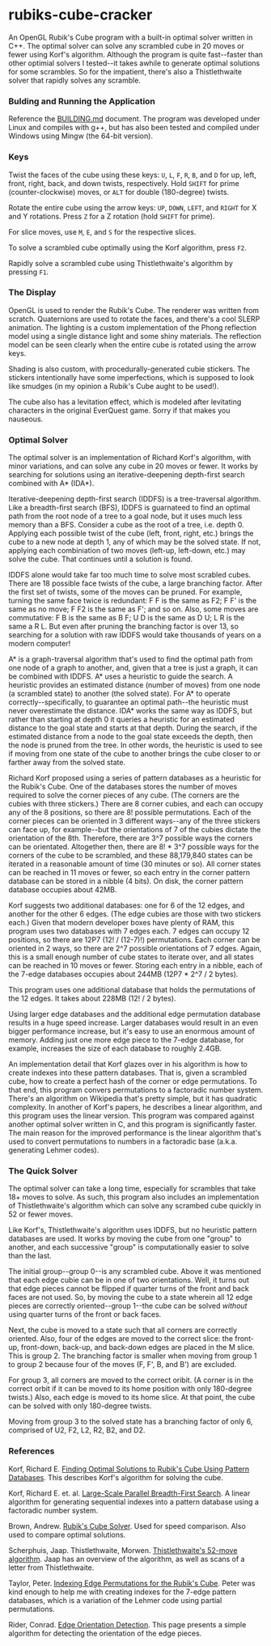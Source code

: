 # rubiks-cube-cracker

An OpenGL Rubik's Cube program with a built-in optimal solver written in C++.
The optimal solver can solve any scrambled cube in 20 moves or fewer using
Korf's algorithm.  Although the program is quite fast--faster than other
optimial solvers I tested--it takes awhile to generate optimal solutions for
some scrambles.  So for the impatient, there's also a Thistlethwaite solver
that rapidly solves any scramble.

### Bulding and Running the Application

Reference the [BUILDING.md](BUILDING.md) document.  The program was developed
under Linux and compiles with g++, but has also been tested and compiled under
Windows using Mingw (the 64-bit version).

### Keys

Twist the faces of the cube using these keys: `U`, `L`, `F`, `R`, `B`, and `D`
for up, left, front, right, back, and down twists, respectively.  Hold `SHIFT`
for prime (counter-clockwise) moves, or `ALT` for double (180-degree) twists.

Rotate the entire cube using the arrow keys: `UP`, `DOWN`, `LEFT`, and `RIGHT`
for X and Y rotations.  Press `Z` for a Z rotation (hold `SHIFT` for prime).

For slice moves, use `M`, `E`, and `S` for the respective slices.

To solve a scrambled cube optimally using the Korf algorithm, press `F2`.

Rapidly solve a scrambled cube using Thistlethwaite's algorithm by pressing
`F1`.

### The Display

OpenGL is used to render the Rubik's Cube.  The renderer was written from
scratch.  Quaternions are used to rotate the faces, and there's a cool SLERP
animation.  The lighting is a custom implementation of the Phong reflection
model using a single distance light and some shiny materials.  The reflection
model can be seen clearly when the entire cube is rotated using the arrow keys.

Shading is also custom, with procedurally-generated cubie stickers.  The
stickers intentionally have some imperfections, which is supposed to look like
smudges (in my opinion a Rubik's Cube aught to be used!).

The cube also has a levitation effect, which is modeled after levitating
characters in the original EverQuest game.  Sorry if that makes you nauseous.

### Optimal Solver

The optimal solver is an implementation of Richard Korf's algorithm, with minor
variations, and can solve any cube in 20 moves or fewer.  It works by searching
for solutions using an iterative-deepening depth-first search combined with A\*
(IDA\*).

Iterative-deepening depth-first search (IDDFS) is a tree-traversal algorithm.
Like a breadth-first search (BFS), IDDFS is guarnateed to find an optimal path
from the root node of a tree to a goal node, but it uses much less memory than
a BFS.  Consider a cube as the root of a tree, i.e. depth 0.  Applying each
possible twist of the cube (left, front, right, etc.) brings the cube to a new
node at depth 1, any of which may be the solved state.  If not, applying each
combiniation of two moves (left-up, left-down, etc.) may solve the cube.  That
continues until a solution is found.

IDDFS alone would take far too much time to solve most scrabled cubes.  There
are 18 possible face twists of the cube, a large branching factor.  After the
first set of twists, some of the moves can be pruned.  For example, turning the
same face twice is redundant: F F is the same as F2; F F' is the same as no
move; F F2 is the same as F'; and so on.  Also, some moves are commutative: F B
is the same as B F; U D is the same as D U; L R is the same a R L.  But even
after pruning the branching factor is over 13, so searching for a solution with
raw IDDFS would take thousands of years on a modern computer!

A\* is a graph-traversal algorithm that's used to find the optimal path from
one node of a graph to another, and, given that a tree is just a graph, it can
be combined with IDDFS.  A\* uses a heuristic to guide the search.  A heuristic
provides an estimated distance (number of moves) from one node (a scrambled
state) to another (the solved state).  For A\* to operate
correctly--specifically, to guarantee an optimal path--the heuristic must never
overestimate the distance.  IDA\* works the same way as IDDFS, but rather than
starting at depth 0 it queries a heuristic for an estimated distance to the
goal state and starts at that depth.  During the search, if the estimated
distance from a node to the goal state exceeds the depth, then the node is
pruned from the tree.  In other words, the heuristic is used to see if moving
from one state of the cube to another brings the cube closer to or farther away
from the solved state.

Richard Korf proposed using a series of pattern databases as a heuristic for
the Rubik's Cube.  One of the databases stores the number of moves required to
solve the corner pieces of any cube.  (The corners are the cubies with three
stickers.)  There are 8 corner cubies, and each can occupy any of the 8
positions, so there are 8! possible permutations.  Each of the corner pieces
can be oriented in 3 different ways--any of the three stickers can face up, for
example--but the orientations of 7 of the cubies dictate the orientation of the
8th.  Therefore, there are 3^7 possible ways the corners can be orientated.
Altogether then, there are 8! * 3^7 possible ways for the corners of the cube
to be scrambled, and these 88,179,840 states can be iterated in a reasonable
amount of time (30 minutes or so).  All corner states can be reached in 11
moves or fewer, so each entry in the corner pattern database can be stored in a
nibble (4 bits).  On disk, the corner pattern database occupies about 42MB.

Korf suggests two additional databases: one for 6 of the 12 edges, and another
for the other 6 edges.  (The edge cubies are those with two stickers each.)
Given that modern developer boxes have plenty of RAM, this program uses two
databases with 7 edges each.  7 edges can occupy 12 positions, so there are
12P7 (12! / (12-7)!) permutations.  Each corner can be oriented in 2 ways,
so there are 2^7 possible orientations of 7 edges.  Again, this is a small
enough number of cube states to iterate over, and all states can be reached
in 10 moves or fewer.  Storing each entry in a nibble, each of the 7-edge
databases occupies about 244MB (12P7 * 2^7 / 2 bytes).

This program uses one additional database that holds the permutations of the 12
edges.  It takes about 228MB (12! / 2 bytes).

Using larger edge databases and the additional edge permutation database
results in a huge speed increase.  Larger databases would result in an even
bigger performance increase, but it's easy to use an enormous amount of memory.
Adding just one more edge piece to the 7-edge database, for example, increases
the size of each database to roughly 2.4GB.

An implementation detail that Korf glazes over in his algorithm is how to
create indexes into these pattern databases.  That is, given a scrambled cube,
how to create a perfect hash of the corner or edge permutations.  To that end,
this program convers permutations to a factoradic number system.  There's an
algorithm on Wikipedia that's pretty simple, but it has quadratic complexity.
In another of Korf's papers, he describes a linear algorithm, and this program
uses the linear version.  This program was compared against another optimal
solver written in C, and this program is significantly faster.  The main reason
for the improved performance is the linear algorithm that's used to convert
permutations to numbers in a factoradic base (a.k.a. generating Lehmer
codes).

### The Quick Solver

The optimal solver can take a long time, especially for scrambles that take 18+
moves to solve.  As such, this program also includes an implementation of
Thistlethwaite's algorithm which can solve any scrambed cube quickly in 52 or
fewer moves.

Like Korf's, Thistlethwaite's algorithm uses IDDFS, but no heuristic pattern
databases are used.  It works by moving the cube from one "group" to another,
and each successive "group" is computationally easier to solve than the last.

The initial group--group 0--is any scrambled cube.  Above it was mentioned that
each edge cubie can be in one of two orientations.  Well, it turns out that
edge pieces cannot be flipped if quarter turns of the front and back faces are
not used.  So, by moving the cube to a state wherein all 12 edge pieces are
correctly oriented--group 1--the cube can be solved _without_ using quarter
turns of the front or back faces.

Next, the cube is moved to a state such that all corners are correctly
oriented.  Also, four of the edges are moved to the correct slice: the
front-up, front-down, back-up, and back-down edges are placed in the M slice.
This is group 2.  The branching factor is smaller when moving from group 1 to
group 2 because four of the moves (F, F', B, and B') are excluded.

For group 3, all corners are moved to the correct oribit.  (A corner is in the
correct orbit if it can be moved to its home position with only 180-degree
twists.)  Also, each edge is moved to its home slice.  At that point, the cube
can be solved with only 180-degree twists.

Moving from group 3 to the solved state has a branching factor of only 6,
comprised of U2, F2, L2, R2, B2, and D2.

### References

Korf, Richard E.  [Finding Optimal Solutions to Rubik's Cube Using Pattern
Databases](https://www.cs.princeton.edu/courses/archive/fall06/cos402/papers/korfrubik.pdf).
This describes Korf's algorithm for solving the cube.

Korf, Richard E. et. al.  [Large-Scale Parallel Breadth-First
Search](https://www.aaai.org/Papers/AAAI/2005/AAAI05-219.pdf).  A linear
algorithm for generating sequential indexes into a pattern database using a
factoradic number system.

Brown, Andrew.  [Rubik's Cube
Solver](https://github.com/brownan/Rubiks-Cube-Solver).  Used for speed
comparison.  Also used to compare optimal solutions.

Scherphuis, Jaap.  Thistlethwaite, Morwen. [Thistlethwaite's 52-move
algorithm](https://www.jaapsch.net/puzzles/thistle.htm).  Jaap has an overview
of the algorithm, as well as scans of a letter from Thistlethwaite.

Taylor, Peter.  [Indexing Edge Permutations for the Rubik's
Cube](https://cs.stackexchange.com/questions/107111/indexing-edge-permutations-for-the-rubiks-cube).
Peter was kind enough to help me with creating indexes for the 7-edge pattern
databases, which is a variation of the Lehmer code using partial permutations.

Rider, Conrad. [Edge Orientation
Detection](http://cube.crider.co.uk/zz.php?p=eoline#eo_detection).  This page
presents a simple algorithm for detecting the orientation of the edge pieces.

